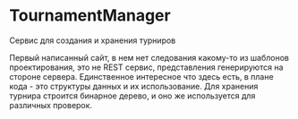 # TournamentManager
Сервис для создания и хранения турниров

Первый написанный сайт, в нем нет следования какому-то из шаблонов проектирования, это не REST сервис, представления генерируются на стороне сервера. 
Единственное интересное что здесь есть, в плане кода - это структуры данных и их использование. Для хранения турнира строится бинарное дерево, и оно
же используется для различных проверок.
